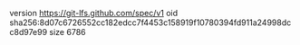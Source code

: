 version https://git-lfs.github.com/spec/v1
oid sha256:8d07c6726552cc182edcc7f4453c158919f10780394fd911a24998dcc8d97e99
size 6786
